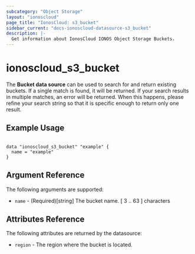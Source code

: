```yaml
---
subcategory: "Object Storage"
layout: "ionoscloud"
page_title: "IonosCloud: s3_bucket"
sidebar_current: "docs-ionoscloud-datasource-s3_bucket"
description: |-
  Get information about IonosCloud IONOS Object Storage Buckets.
---
```


# ionoscloud_s3_bucket

The **Bucket data source** can be used to search for and return existing buckets.
If a single match is found, it will be returned. If your search results in multiple matches, an error will be returned.
When this happens, please refine your search string so that it is specific enough to return only one result.

## Example Usage

```hcl

data "ionoscloud_s3_bucket" "example" {
  name = "example"
}

```

## Argument Reference

The following arguments are supported:

- `name` - (Required)[string] The bucket name. [ 3 .. 63 ] characters

## Attributes Reference

The following attributes are returned by the datasource:

- `region` - The region where the bucket is located.